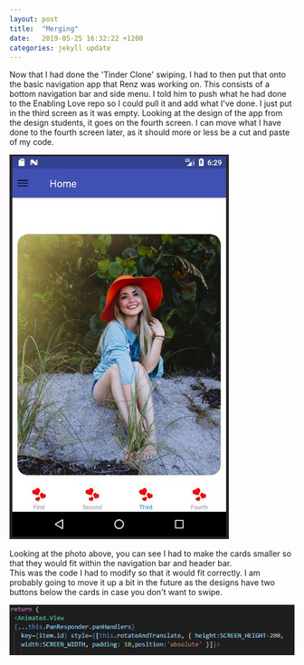 ```yaml
---
layout: post
title:  "Merging"
date:   2019-05-25 16:32:22 +1200
categories: jekyll update
---
```

Now that I had done the 'Tinder Clone' swiping. I had to then put that onto the basic navigation app that Renz was working on. This consists of a bottom navigation bar and side menu. I told him to push what he had done to the Enabling Love repo so I could pull it and add what I've done. I just put in the third screen as it was empty. Looking at the design of the app from the design students, it goes on the fourth screen. I can move what I have done to the fourth screen later, as it should more or less be a cut and paste of my code. 

![](/assets/ev14.JPG)

Looking at the photo above, you can see I had to make the cards smaller so that they would fit within the navigation bar and header bar. 
<br>
This was the code I had to modify so that it would fit correctly. I am probably going to move it up a bit in the future as the designs have two buttons below the cards in case you don't want to swipe.

![](/assets/ev15.JPG)







